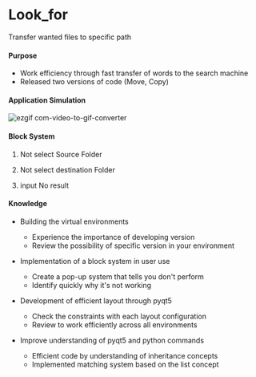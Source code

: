 # Look_for
Transfer wanted files to specific path

#### Purpose
- Work efficiency through fast transfer of words to the search machine
- Released two versions of code (Move, Copy)



#### Application Simulation
![ezgif com-video-to-gif-converter](https://github.com/JeonHR/Look_for/assets/140233882/4b07b729-bcaf-4a06-bca0-707750c72f7e)


#### Block System
1. Not select Source Folder
  
2. Not select destination Folder

3. input No result


#### Knowledge
- Building the virtual environments
  - Experience the importance of developing version
  - Review the possibility of specific version in your environment

- Implementation of a block system in user use
  - Create a pop-up system that tells you don't perform
  - Identify quickly why it's not working
    
- Development of efficient layout through pyqt5
  - Check the constraints with each layout configuration
  - Review to work efficiently across all environments
    
- Improve understanding of pyqt5 and python commands
  - Efficient code by understanding of inheritance concepts
  - Implemented matching system based on the list concept
